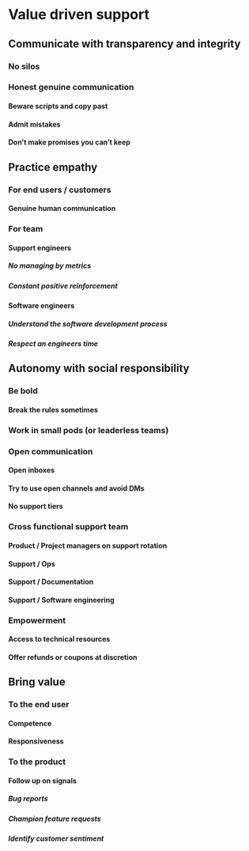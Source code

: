# Value driven support 

## Communicate with transparency and integrity
### No silos
### Honest genuine communication
#### Beware scripts and copy past
#### Admit mistakes 
#### Don’t make promises you can’t keep

## Practice empathy 
### For end users / customers
#### Genuine human communication
### For team
#### Support engineers
##### No managing by metrics
##### Constant positive reinforcement
#### Software engineers
##### Understand the software development process
##### Respect an engineers time

## Autonomy with social responsibility
### Be bold
#### Break the rules sometimes
### Work in small pods (or leaderless teams)
### Open communication
#### Open inboxes
#### Try to use open channels and avoid DMs
#### No support tiers
### Cross functional support team
#### Product / Project managers on support rotation
#### Support / Ops
#### Support / Documentation
#### Support / Software engineering
### Empowerment
#### Access to technical resources
#### Offer refunds or coupons at discretion

## Bring value
### To the end user
#### Competence
#### Responsiveness
### To the product
#### Follow up on signals
##### Bug reports
##### Champion feature requests
##### Identify customer sentiment
